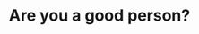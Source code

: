 ---
title: "Are you a good person?"
categories: ['evangelism']
link: "https://www.youtube.com/watch?v=TCSUKIhjevo"
---